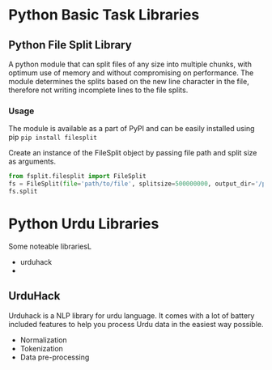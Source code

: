 # Python Basic Task Libraries
## Python File Split Library
A python module that can split files of any size into multiple chunks, with optimum use of memory and without compromising on performance. 
The module determines the splits based on the new line character in the file, therefore not writing incomplete lines to the file splits.

### Usage
The module is available as a part of PyPI and can be easily installed using pip
`pip install filesplit`

Create an instance of the FileSplit object by passing file path and split size as arguments.
```python
from fsplit.filesplit import FileSplit
fs = FileSplit(file='path/to/file', splitsize=500000000, output_dir='/path/to/output directory/')
fs.split
```

# Python Urdu Libraries
Some noteable librariesL
- urduhack
- 

## UrduHack
Urduhack is a NLP library for urdu language. It comes with a lot of battery included features to help you process Urdu data in the easiest way possible.
- Normalization
- Tokenization
- Data pre-processing




